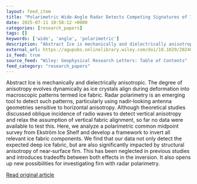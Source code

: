 ```yaml
---
layout: feed_item
title: "Polarimetric Wide‐Angle Radar Detects Competing Signatures of Ice Fabric and Structural Firn Anisotropy"
date: 2025-07-11 10:58:12 +0000
categories: [research_papers]
tags: []
keywords: ['wide', 'angle', 'polarimetric']
description: "Abstract Ice is mechanically and dielectrically anisotropic"
external_url: https://agupubs.onlinelibrary.wiley.com/doi/10.1029/2024GL113096?af=R
is_feed: true
source_feed: "Wiley: Geophysical Research Letters: Table of Contents"
feed_category: "research_papers"
---
```


Abstract Ice is mechanically and dielectrically anisotropic. The degree of anisotropy evolves dynamically as ice crystals align during deformation into macroscopic patterns termed ice fabric. Radar polarimetry is an emerging tool to detect such patterns, particularly using nadir‐looking antenna geometries sensitive to horizontal anisotropy. Although theoretical studies discussed oblique incidence of radio waves to detect vertical anisotropy and relax the assumption of vertical fabric alignment, so far no data were available to test this. Here, we analyze a polarimetric common midpoint survey from Ekström Ice Shelf and develop a framework to invert all relevant ice fabric components. We find that our data not only detect the expected deep ice fabric, but are also significantly impacted by structural anisotropy of near‐surface firn. This has been neglected in previous studies and introduces tradeoffs between both effects in the inversion. It also opens up new possibilities for investigating firn with radar polarimetry.

[Read original article](https://agupubs.onlinelibrary.wiley.com/doi/10.1029/2024GL113096?af=R)
